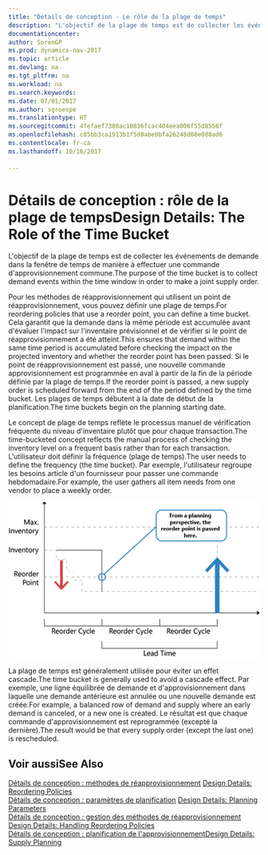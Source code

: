```yaml
---
title: "Détails de conception - Le rôle de la plage de temps"
description: "L'objectif de la plage de temps est de collecter les événements de demande dans la fenêtre de temps de manière à effectuer une commande d'approvisionnement commune."
documentationcenter: 
author: SorenGP
ms.prod: dynamics-nav-2017
ms.topic: article
ms.devlang: na
ms.tgt_pltfrm: na
ms.workload: na
ms.search.keywords: 
ms.date: 07/01/2017
ms.author: sgroespe
ms.translationtype: HT
ms.sourcegitcommit: 4fefaef7380ac10836fcac404eea006f55d8556f
ms.openlocfilehash: c05bb3ca1913b1f5d0abe0bfa26248d08e080ad6
ms.contentlocale: fr-ca
ms.lasthandoff: 10/16/2017

---
```

# <a name="design-details-the-role-of-the-time-bucket"></a><span data-ttu-id="459ac-103">Détails de conception : rôle de la plage de temps</span><span class="sxs-lookup"><span data-stu-id="459ac-103">Design Details: The Role of the Time Bucket</span></span>
<span data-ttu-id="459ac-104">L'objectif de la plage de temps est de collecter les événements de demande dans la fenêtre de temps de manière à effectuer une commande d'approvisionnement commune.</span><span class="sxs-lookup"><span data-stu-id="459ac-104">The purpose of the time bucket is to collect demand events within the time window in order to make a joint supply order.</span></span>  
  
 <span data-ttu-id="459ac-105">Pour les méthodes de réapprovisionnement qui utilisent un point de réapprovisionnement, vous pouvez définir une plage de temps.</span><span class="sxs-lookup"><span data-stu-id="459ac-105">For reordering policies that use a reorder point, you can define a time bucket.</span></span> <span data-ttu-id="459ac-106">Cela garantit que la demande dans la même période est accumulée avant d'évaluer l'impact sur l'inventaire prévisionnel et de vérifier si le point de réapprovisionnement a été atteint.</span><span class="sxs-lookup"><span data-stu-id="459ac-106">This ensures that demand within the same time period is accumulated before checking the impact on the projected inventory and whether the reorder point has been passed.</span></span> <span data-ttu-id="459ac-107">Si le point de réapprovisionnement est passé, une nouvelle commande approvisionnement est programmée en aval à partir de la fin de la période définie par la plage de temps.</span><span class="sxs-lookup"><span data-stu-id="459ac-107">If the reorder point is passed, a new supply order is scheduled forward from the end of the period defined by the time bucket.</span></span> <span data-ttu-id="459ac-108">Les plages de temps débutent à la date de début de la planification.</span><span class="sxs-lookup"><span data-stu-id="459ac-108">The time buckets begin on the planning starting date.</span></span>  
  
 <span data-ttu-id="459ac-109">Le concept de plage de temps reflète le processus manuel de vérification fréquente du niveau d'inventaire plutôt que pour chaque transaction.</span><span class="sxs-lookup"><span data-stu-id="459ac-109">The time-bucketed concept reflects the manual process of checking the inventory level on a frequent basis rather than for each transaction.</span></span> <span data-ttu-id="459ac-110">L'utilisateur doit définir la fréquence (plage de temps).</span><span class="sxs-lookup"><span data-stu-id="459ac-110">The user needs to define the frequency (the time bucket).</span></span> <span data-ttu-id="459ac-111">Par exemple, l'utilisateur regroupe les besoins article d'un fournisseur pour passer une commande hebdomadaire.</span><span class="sxs-lookup"><span data-stu-id="459ac-111">For example, the user gathers all item needs from one vendor to place a weekly order.</span></span>  
  
 ![](media/nav_app_supply_planning_2_reorder_cycle.png "NAV_APP_supply_planning_2_reorder_cycle")  
  
 <span data-ttu-id="459ac-112">La plage de temps est généralement utilisée pour éviter un effet cascade.</span><span class="sxs-lookup"><span data-stu-id="459ac-112">The time bucket is generally used to avoid a cascade effect.</span></span> <span data-ttu-id="459ac-113">Par exemple, une ligne équilibrée de demande et d'approvisionnement dans laquelle une demande antérieure est annulée ou une nouvelle demande est créée.</span><span class="sxs-lookup"><span data-stu-id="459ac-113">For example, a balanced row of demand and supply where an early demand is canceled, or a new one is created.</span></span> <span data-ttu-id="459ac-114">Le résultat est que chaque commande d'approvisionnement est reprogrammée (excepté la dernière).</span><span class="sxs-lookup"><span data-stu-id="459ac-114">The result would be that every supply order (except the last one) is rescheduled.</span></span>  
  
## <a name="see-also"></a><span data-ttu-id="459ac-115">Voir aussi</span><span class="sxs-lookup"><span data-stu-id="459ac-115">See Also</span></span>  
 <span data-ttu-id="459ac-116">[Détails de conception : méthodes de réapprovisionnement](design-details-reordering-policies.md) </span><span class="sxs-lookup"><span data-stu-id="459ac-116">[Design Details: Reordering Policies](design-details-reordering-policies.md) </span></span>  
 <span data-ttu-id="459ac-117">[Détails de conception : paramètres de planification](design-details-planning-parameters.md) </span><span class="sxs-lookup"><span data-stu-id="459ac-117">[Design Details: Planning Parameters](design-details-planning-parameters.md) </span></span>  
 <span data-ttu-id="459ac-118">[Détails de conception : gestion des méthodes de réapprovisionnement](design-details-handling-reordering-policies.md) </span><span class="sxs-lookup"><span data-stu-id="459ac-118">[Design Details: Handling Reordering Policies](design-details-handling-reordering-policies.md) </span></span>  
 [<span data-ttu-id="459ac-119">Détails de conception : planification de l'approvisionnement</span><span class="sxs-lookup"><span data-stu-id="459ac-119">Design Details: Supply Planning</span></span>](design-details-supply-planning.md)
